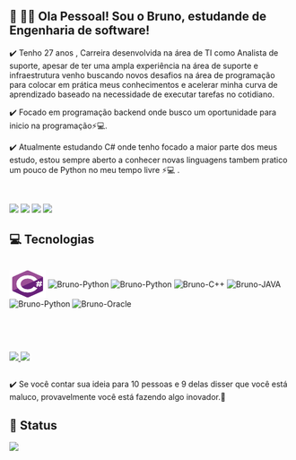 ## 🚀 👨‍💻 Ola Pessoal! Sou o Bruno, estudande de Engenharia de software!

✔️ Tenho 27 anos , Carreira desenvolvida na área de TI como Analista de suporte, apesar de ter uma ampla experiência na área de suporte e infraestrutura venho buscando novos desafios na área de programação para colocar em prática meus conhecimentos e acelerar minha curva de aprendizado baseado na necessidade de executar tarefas no cotidiano.

✔️ Focado em programação backend  onde busco um oportunidade para inicio na programação⚡💻.

✔️ Atualmente estudando C# onde tenho focado a maior parte dos meus estudo, estou sempre aberto a conhecer novas linguagens tambem pratico um pouco de Python no meu tempo livre ⚡💻 .
</br></br>
  ##
 
<div> 
  
  <a href="https://instagram.com/bruno_faria2209" target="_blank"><img src="https://img.shields.io/badge/-Instagram-%23333?style=for-the-badge&logo=instagram&logoColor=white" target="_blank"></a>
 <a href="https://discord.gg/wagxzStdcR" target="_blank"><img src="https://img.shields.io/badge/Discord-%23333?style=for-the-badge&logo=discord&logoColor=white" target="_blank"></a> 
  <a href = "mailto:contatobrunofariadealmeida2021@gmail.com"><img src="https://img.shields.io/badge/-Gmail-%23333?style=for-the-badge&logo=gmail&logoColor=white" target="_blank"></a>
  <a href="https://www.linkedin.com/in/bruno-faria-2010-45875016a" target="_blank"><img src="https://img.shields.io/badge/-LinkedIn-%230077B5?style=for-the-badge&logo=linkedin&logoColor=white" target="_blank"></a> 
 
 
</div>


## 💻 Tecnologias


<div style="Tecnologias: inline_block"><br>
  
  <img align="center" alt="Bruno-Csharp" height="50" width="65" src="https://raw.githubusercontent.com/devicons/devicon/master/icons/csharp/csharp-original.svg">
  <img align="center" alt="Bruno-Python" height="50" width="65"img src="https://cdn.jsdelivr.net/gh/devicons/devicon/icons/dotnetcore/dotnetcore-plain.svg">
  <img align="center" alt="Bruno-Python" height="50" width="65" src="https://cdn.jsdelivr.net/gh/devicons/devicon/icons/python/python-original.svg">
  <img align="center" alt="Bruno-C++" height="50" width="65" img src="https://cdn.jsdelivr.net/gh/devicons/devicon/icons/cplusplus/cplusplus-original.svg" >
  <img align="center" alt="Bruno-JAVA" height="50" width="65"img src="https://cdn.jsdelivr.net/gh/devicons/devicon/icons/java/java-plain-wordmark.svg">
  <img align="center" alt="Bruno-Python" height="50" width="65" img src="https://cdn.jsdelivr.net/gh/devicons/devicon/icons/microsoftsqlserver/microsoftsqlserver-plain-wordmark.svg">
  <img align="center" alt="Bruno-Oracle" height="50" width="65"img src="https://cdn.jsdelivr.net/gh/devicons/devicon/icons/oracle/oracle-original.svg"  >
  
  </div>
  
  ##

</br></br>
 

<div align="left">
  <a href="https://github.com/brunofaria2021">
  <img height="150em" src="https://github-readme-stats.vercel.app/api?username=brunofaria2021&show_icons=true&theme=dracula&include_all_commits=true&count_private=true"/>

 <img height="150em" src="https://github-readme-stats.vercel.app/api/top-langs/?username=brunofaria2021&layout=compact&langs_count=7&theme=dracula"/>
</div>


  ##
 
<div> 
  
  <a> ✔️ Se você contar sua ideia para 10 pessoas e 9 delas disser que você está maluco, provavelmente você está fazendo algo inovador.🚀 </a> 
 
 
</div>

## :dart: Status
<p align="
LEFT
">
<img src="http://img.shields.io/static/v1?label=STATUS&message=loading 30% &color=GREEN&style=for-the-badge"/>
</p>
